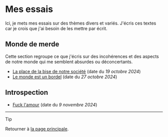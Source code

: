 # Mes essais

Ici, je mets mes essais sur des thèmes divers et variés. J'écris ces textes car je crois que j'ai besoin de les mettre par écrit.


## Monde de merde

Cette section regroupe ce que j'écris sur des incohérences et des aspects de notre monde qui me semblent absurdes ou déconcertants.

- [La place de la bise de notre société](monde-de-merde/2024-10-19_bise.md) (date du *19 octobre 2024*)
- [Le monde est un bordel](monde-de-merde/2024-10-27_le-monde-est-un-bordel.md) (date du *27 octobre 2024*)


## Introspection

- [Fuck l'amour](introspection/2024-11-09_fuck-lamour.md) (date du *9 novembre 2024*)


<!--
- [Model](aaaa-mm-dd_model.md) (date du *[**???**]*)
-->


---

> [!TIP]  
> Retourner à [la page principale](../README.md).
